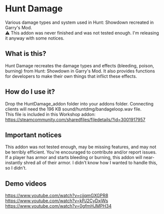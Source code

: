 # Hunt Damage
Various damage types and system used in Hunt: Showdown recreated in Garry's Mod.  
⚠️ This addon was never finished and was not tested enough.  I'm releasing it anyway with some notices.  

## What is this?
Hunt Damage recreates the damage types and effects (bleeding, poison, burning) from Hunt: Showdown in Garry's Mod.  It also provides functions for developers to make their own things that inflict these effects.  

## How do I use it?
Drop the HuntDamage_addon folder into your addons folder.  Connecting clients will need the 196 KB sound/huntdmg/bandageloop.wav file.  
This file is included in this Workshop addon: https://steamcommunity.com/sharedfiles/filedetails/?id=3001917957  

## Important notices
This addon was not tested enough, may be missing features, and may not be terribly efficient.  You're encouraged to contribute and/or report issues.  
If a player has armor and starts bleeding or burning, this addon will near-instantly shred all of their armor.  I didn't know how I wanted to handle this, so I didn't.  

## Demo videos
https://www.youtube.com/watch?v=cjjqmGXGPR8  
https://www.youtube.com/watch?v=kPJ2CyDxjWs  
https://www.youtube.com/watch?v=0gfmHJMPH34  
